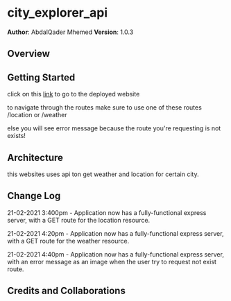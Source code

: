 # city_explorer_api

**Author**: AbdalQader Mhemed
**Version**: 1.0.3

## Overview
<!-- Provide a high level overview of what this application is and why you are building it, beyond the fact that it's an assignment for this class. (i.e. What's your problem domain?) -->

## Getting Started
click on this [link](https://api-abdalqader.herokuapp.com/) to go to the deployed website

to navigate through the routes make sure to use one of these routes /location or /weather

else you will see error message because the route you're requesting is not exists!


## Architecture
this websites uses api ton get weather and location for certain city.

## Change Log

21-02-2021 3:400pm - Application now has a fully-functional express server, with a GET route for the location resource.

21-02-2021 4:20pm - Application now has a fully-functional express server, with a GET route for the weather resource.

21-02-2021 4:40pm - Application now has a fully-functional express server, with an error message as an image when the user try to request not exist route.

## Credits and Collaborations
